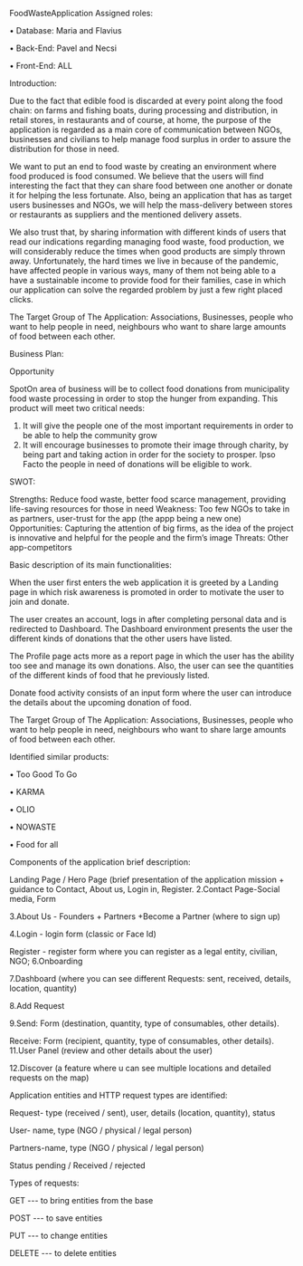 
FoodWasteApplication
Assigned roles:

• Database: Maria and Flavius

• Back-End: Pavel and Necsi

• Front-End: ALL

Introduction:

Due to the fact that edible food is discarded at every point along the food chain: on farms and fishing boats, during processing and distribution, in retail stores, in restaurants and of course, at home, the purpose of the application is regarded as a main core of communication between NGOs, businesses and civilians to help manage food surplus in order to assure the distribution for those in need.

We want to put an end to food waste by creating an environment where food produced is food consumed.
We believe that the users will find interesting the fact that they can share food between one another or donate it for helping the less fortunate. Also, being an application that has as target users businesses and NGOs, we will help the mass-delivery between stores or restaurants as suppliers and the mentioned delivery assets.

We also trust that, by sharing information with different kinds of users that read our indications regarding managing food waste, food production, we will considerably reduce the times when good products are simply thrown away.
Unfortunately, the hard times we live in because of the pandemic, have affected people in various ways, many of them not being able to a have a sustainable income to provide food for their families, case in which our application can solve the regarded problem by just a few right placed clicks.

The Target Group of The Application: Associations, Businesses, people who want to help people in need, neighbours who want to share large amounts of food between each other.

Business Plan:

Opportunity

SpotOn area of business will be to collect food donations from municipality food waste processing in order to stop the hunger from expanding. This product will meet two critical needs:
1.	It will give the people one of the most important requirements in order to be able to help the community grow
2.	It will encourage businesses to promote their image through charity, by being part and taking action in order for the society to prosper. Ipso Facto the people in need of donations will be eligible to work. 

SWOT:

Strengths: Reduce food waste, better food scarce management, providing life-saving resources for those in need 
Weakness: Too few NGOs to take in as partners, user-trust for the app (the appp being a new one) 
Opportunities: Capturing the attention of big firms, as the idea of the project is innovative and helpful for the people and the firm’s image 
Threats: Other app-competitors

Basic description of its main functionalities:

When the user first enters the web application it is greeted by a Landing page in which risk awareness is promoted in order to motivate the user to join and donate.

The user creates an account, logs in after completing personal data and is redirected to Dashboard. The Dashboard environment presents the user the different kinds of donations that the other users have listed. 

The Profile page acts more as a report page in which the user has the ability too see and manage its own donations. Also, the user can see the quantities of the different kinds of food that he previously listed.

Donate food activity consists of an input form where the user can introduce the details about the upcoming donation of food. 


The Target Group of The Application: Associations, Businesses, people who want to help people in need, neighbours who want to share large amounts of food between each other.

Identified similar products:

• Too Good To Go

• KARMA

• OLIO

• NOWASTE

• Food for all

Components of the application brief description:

Landing Page / Hero Page (brief presentation of the application mission + guidance to Contact, About us, Login in, Register.
2.Contact Page-Social media, Form

3.About Us - Founders + Partners +Become a Partner (where to sign up)

4.Login - login form (classic or Face Id)

Register - register form where you can register as a legal entity, civilian, NGO;
6.Onboarding

7.Dashboard (where you can see different Requests: sent, received, details, location, quantity)

8.Add Request

9.Send: Form (destination, quantity, type of consumables, other details).

Receive: Form (recipient, quantity, type of consumables, other details).
11.User Panel (review and other details about the user)

12.Discover (a feature where u can see multiple locations and detailed requests on the map)

Application entities and HTTP request types are identified:

Request- type (received / sent), user, details (location, quantity), status

User- name, type (NGO / physical / legal person)

Partners-name, type (NGO / physical / legal person)

Status pending / Received / rejected

Types of requests:

GET --- to bring entities from the base

POST --- to save entities

PUT --- to change entities

DELETE --- to delete entities
